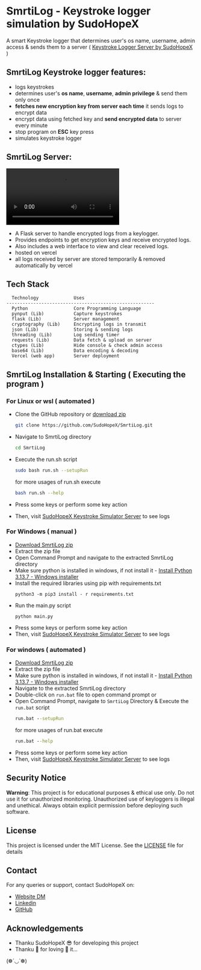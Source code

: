 # SmrtiLog - Keystroke logger simulation by SudoHopeX

A smart Keystroke logger that determines user's os name, username, admin access & sends them to a server ( [Keystroke Logger Server by SudoHopeX](https://sudohopex-smrti-log.vercel.app/) )


## SmrtiLog Keystroke logger features:
  - logs keystrokes
  - determines user's **os name**, **username**, **admin privilege** & send them only once
  - **fetches new encryption key from server each time** it sends logs to encrypt data
  - encrypt data using fetched key and **send encrypted data** to server every minute
  - stop program on **ESC** key press
  - simulates keystroke logger


## SmrtiLog Server:

![SmrtiLog Server Usages Clip](https://hope.is-a.dev/img/smrti-log-server-usages-by-sudohopex.mp4)

- A Flask server to handle encrypted logs from a keylogger.
- Provides endpoints to get encryption keys and receive encrypted logs.
- Also includes a web interface to view and clear received logs.
- hosted on vercel
- all logs received by server are stored temporarily & removed automatically by vercel 


## Tech Stack

```text
  Technology             Uses
-------------------------------------------------------
  Python                 Core Programming Language          
  pynput (Lib)           Capture keystrokes               
  flask (Lib)            Server management                 
  cryptography (Lib)     Encrypting logs in transmit       
  json (Lib)             Storing & sending logs            
  threading (Lib)        Log sending timer                 
  requests (Lib)         Data fetch & upload on server     
  ctypes (Lib)           Hide console & check admin access 
  base64 (Lib)           Data encoding & decoding          
  Vercel (web app)       Server deployment  
```

## SmrtiLog Installation & Starting ( Executing the program )
### For Linux or wsl ( automated )
- Clone the GitHub repository or [download zip](https://github.com/SudoHopeX/SmrtiLog/archive/refs/heads/main.zip)  
  ```bash
  git clone https://github.com/SudoHopeX/SmrtiLog.git
  ```

- Navigate to SmrtiLog directory
    ```bash
    cd SmrtiLog
    ```
  
- Execute the run.sh script
  ```bash
  sudo bash run.sh --setupRun
  ```
  
  for more usages of run.sh execute 
  ```bash
  bash run.sh --help
  ```
- Press some keys or perform some key action
- Then, visit [SudoHopeX Keystroke Simulator Server](https://sudohopex-smrti-log.vercel.app/) to see logs

### For Windows ( manual )
- [Download SmrtiLog zip](https://github.com/SudoHopeX/SmrtiLog/archive/refs/heads/main.zip)  
- Extract the zip file
- Open Command Prompt and navigate to the extracted SmrtiLog directory
- Make sure python is installed in windows, if not install it - [Install Python 3.13.7 - Windows installer](https://www.python.org/ftp/python/3.13.7/python-3.13.7-amd64.exe)
- Install the required libraries using pip with requirements.txt
    ```
    python3 -m pip3 install - r requirements.txt
    ```
- Run the main.py script
    ```
    python main.py
    ```
- Press some keys or perform some key action
- Then, visit [SudoHopeX Keystroke Simulator Server](https://sudohopex-smrti-log.vercel.app/) to see logs
  
### For windows ( automated )
- [Download SmrtiLog zip](https://github.com/SudoHopeX/SmrtiLog/archive/refs/heads/main.zip)  
- Extract the zip file
- Make sure python is installed in windows, if not install it - [Install Python 3.13.7 - Windows installer](https://www.python.org/ftp/python/3.13.7/python-3.13.7-amd64.exe)
- Navigate to the extracted SmrtiLog directory
- Double-click on `run.bat` file to open command prompt or
- Open Command Prompt, navigate to `SmrtiLog` Directory & Execute the `run.bat` script
  ```cmd
  run.bat --setupRun
  ```
    for more usages of run.bat execute 
    ```cmd
    run.bat --help
    ```
- Press some keys or perform some key action
- Then, visit [SudoHopeX Keystroke Simulator Server](https://sudohopex-smrti-log.vercel.app/) to see logs

## Security Notice
**Warning**: This project is for educational purposes & ethical use only. 
Do not use it for unauthorized monitoring.
Unauthorized use of keyloggers is illegal and unethical. 
Always obtain explicit permission before deploying such software.

## License
This project is licensed under the MIT License. See the [LICENSE](LICENSE) file for details

## Contact
For any queries or support, contact SudoHopeX on:
- [Website DM](https://sudohopex.github.io/message-popup.html)
- [Linkedin](https://www.linkedin.com/in/dkrishna0124)
- [GitHub](https://github.com/SudoHopeX)

## Acknowledgements
- Thanku SudoHopeX 😎 for developing this project 
- Thanku 🫵 for loving 🫶 it...

(❁´◡`❁)
